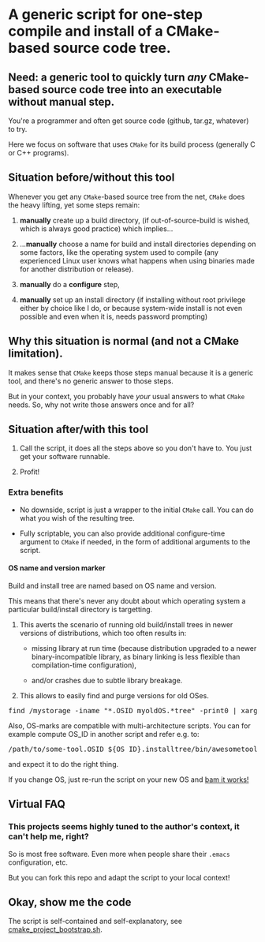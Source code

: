 # A generic script for one-step compile and install of a CMake-based source code tree.

## Need: a generic tool to quickly turn *any* CMake-based source code tree into an executable without manual step.

You're a programmer and often get source code (github, tar.gz,
whatever) to try.

Here we focus on software that uses `CMake` for its build process
(generally C or C++ programs).

## Situation before/without this tool

Whenever you get any `CMake`-based source tree from the net, `CMake`
does the heavy lifting, yet some steps remain:

1. **manually** create up a build directory, (if out-of-source-build
   is wished, which is always good practice) which implies...

2. ...**manually** choose a name for build and install directories
   depending on some factors, like the operating system used to
   compile (any experienced Linux user knows what happens when using
   binaries made for another distribution or release).

3. **manually** do a **configure** step,

4. **manually** set up an install directory (if installing without
   root privilege either by choice like I do, or because system-wide
   install is not even possible and even when it is, needs password
   prompting)

## Why this situation is normal (and not a CMake limitation).

It makes sense that `CMake` keeps those steps manual because it is a
generic tool, and there's no generic answer to those steps.

But in your context, you probably have *your* usual answers to what
`CMake` needs.  So, why not write those answers once and for all?

## Situation after/with this tool

1. Call the script, it does all the steps above so you don't have to.
   You just get your software runnable.

2. Profit!

### Extra benefits

* No downside, script is just a wrapper to the initial `CMake` call.
  You can do what you wish of the resulting tree.

* Fully scriptable, you can also provide additional configure-time
  argument to `CMake` if needed, in the form of additional arguments
  to the script.

#### OS name and version marker

Build and install tree are named based on OS name and version.

This means that there's never any doubt about which operating system a
particular build/install directory is targetting.

1. This averts the scenario of running old build/install trees in newer
versions of distributions, which too often results in:

    * missing library at run time (because distribution upgraded to a
	  newer binary-incompatible library, as binary linking is less
	  flexible than compilation-time configuration),

    * and/or crashes due to subtle library breakage.

2. This allows to easily find and purge versions for old OSes.

<pre>
find /mystorage -iname "*.OSID_myoldOS.*tree" -print0 | xargs -0 rm -rf
</pre>

Also, OS-marks are compatible with multi-architecture scripts.  You
can for example compute OS_ID in another script and refer e.g. to:

<pre>
/path/to/some-tool.OSID_${OS_ID}.installtree/bin/awesometool
</pre>

and expect it to do the right thing.


If you change OS, just re-run the script on your new OS and
[bam it works!](http://www.smbc-comics.com/comic/2011-02-17)

## Virtual FAQ

### This projects seems highly tuned to the author's context, it can't help me, right?

So is most free software.  Even more when people share their `.emacs` configuration, etc.

But you can fork this repo and adapt the script to your local context!

## Okay, show me the code

The script is self-contained and self-explanatory, see
[cmake_project_bootstrap.sh](cmake_project_bootstrap.sh).
